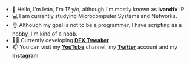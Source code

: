 - 👋 Hello, I'm Iván, I'm 17 y/o, although I'm mostly known as **ivandfx** :P
- 💻 I am currently studying Microcomputer Systems and Networks.
- 👌 Although my goal is not to be a programmer, I have scripting as a hobby, I'm kind of a noob.
- 👨‍💻 Currently developing [**DFX Tweaker**](https://ivandfx.github.io/DFXTweaker)
- 📫 You can visit my [**YouTube**](https://youtube.com/ivandfx) channel, my [**Twitter**](https://twitter.com/ivandfx) account and my [ **Instagram**](https://instagram.com/ivandfx)

